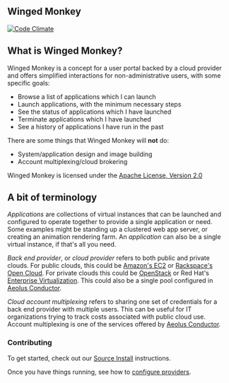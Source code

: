 Winged Monkey
-------------
[![Code
Climate](https://codeclimate.com/github/wingedmonkey/wingedmonkey.png)](https://codeclimate.com/github/wingedmonkey/wingedmonkey)

## What is Winged Monkey?

Winged Monkey is a concept for a user portal backed by a cloud provider and
offers simplified interactions for non-administrative users, with some specific
goals:

* Browse a list of applications which I can launch
* Launch applications, with the minimum necessary steps
* See the status of applications which I have launched
* Terminate applications which I have launched
* See a history of applications I have run in the past

There are some things that Winged Monkey will **not** do:

* System/application design and image building
* Account multiplexing/cloud brokering

Winged Monkey is licensed under the [Apache License, Version 2.0](http://www.apache.org/licenses/LICENSE-2.0.html)

## A bit of terminology

*Applications* are collections of virtual instances that can be launched and
configured to operate together to provide a single application or need.  Some
examples might be standing up a clustered web app server, or creating an
animation rendering farm.  An *application* can also be a single virtual
instance, if that's all you need.

*Back end provider*, or *cloud provider* refers to both public and private
clouds.  For public clouds, this could be [Amazon's
EC2](http://aws.amazon.com/ec2/) or [Rackspace's Open
Cloud](http://www.rackspace.com/cloud/).  For private clouds this could be
[OpenStack](http://www.openstack.org/) or Red Hat's [Enterprise
Virtualization](http://www.redhat.com/products/virtualization/).  This could
also be a single pool configured in [Aeolus
Conductor](http://aeolusproject.org/conductor.html).

*Cloud account multiplexing* refers to sharing one set of credentials for a back
end provider with multiple users.  This can be useful for IT organizations
trying to track costs associated with public cloud use.  Account multiplexing is
one of the services offered by [Aeolus
Conductor](http://aeolusproject.org/conductor.html).

### Contributing

To get started, check out our [Source
Install](https://github.com/wingedmonkey/documents/wiki#wiki-installing-winged-monkey) instructions.

Once you have things running, see how to [configure
providers](https://github.com/wingedmonkey/documents/wiki#wiki-provider-configuration-and-information).
